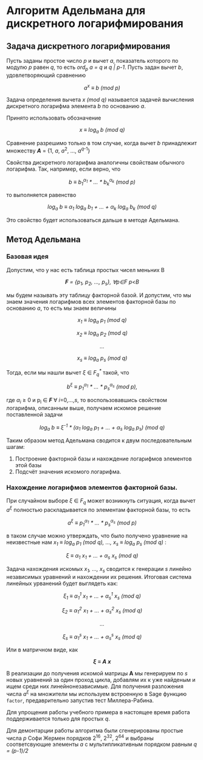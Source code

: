 # Алгоритм Адельмана для дискретного логарифмирования

## Задача дискретного логарифмирования

Пусть заданы простое число *p* и вычет *a*, показатель которого по модулю *p* равен *q*, то есть *ord<sub>p</sub> a = q* и *q | p-1*.
Пусть задан вычет *b*, удовлетворяющий сравнению

*<p align="center"> a<sup>x</sup> ≡ b (mod p) </p>*

Задача определения вычета *x (mod q)* называется задачей вычисления дискретного логарифма элемента *b* по основанию *a*.

Принято использовать обозначение

*<p align="center"> x ≡ log<sub>a</sub> b (mod q) </p>*

Сравнение разрешимо только в том случае, когда вычет *b* принадлежит множеству *__A__* = {1, *a*, *a*<sup>2</sup>, ..., *a*<sup>*q*-1</sup>}

Свойства дискретного логарифма аналогичны свойствам обычного логарифма. Так, например, если верно, что

*<p align="center"> b ≡ b<sub>1</sub><sup>α<sub>1</sub></sup> \* ... \* b<sub>k</sub><sup>α<sub>k</sub></sup> (mod p) </p>*

то выполняется равенство

*<p align="center"> log<sub>a</sub> b ≡ α<sub>1</sub> log<sub>a</sub> b<sub>1</sub> + ... + α<sub>k</sub> log<sub>a</sub> b<sub>k</sub> (mod q) </p>*

Это свойство будет использоваться дальше в методе Адельмана.

## Метод Адельмана

### Базовая идея

Допустим, что у нас есть таблица простых чисел меньних B
*<p align="center"> __F__ = {p<sub>1</sub>, p<sub>2</sub>, ..., p<sub>s</sub>}, ∀p∈F p&lt;B </p>*
мы будем называть эту таблицу факторной базой.
И допустим, что мы знаем значения логарифмов всех элементов факторной базы по основанию *a*, то есть мы знаем величины 

*<p align="center">x<sub>1</sub> ≡ log<sub>a</sub> p<sub>1</sub> (mod q)</p>* 
*<p align="center">x<sub>2</sub> ≡ log<sub>a</sub> p<sub>2</sub> (mod q)</p>* 
*<p align="center">...</p>*
*<p align="center">x<sub>s</sub> ≡ log<sub>a</sub> p<sub>s</sub> (mod q)</p>*

Тогда, если мы нашли вычет *ξ* ∈ *F<sub>q</sub><sup>\*</sup>* такой, что 
*<p align="center"> b<sup>ξ</sup> ≡ p<sub>1</sub><sup>α<sub>1</sub></sup> \* ... \* p<sub>s</sub><sup>α<sub>s</sub></sup> (mod p), </p>*
где *α<sub>i</sub>* ≥ 0 и p<sub>i</sub> ∈ *__F__* ∀ *i*=0,...,*s*,
то воспользовавшись свойством логарифма, описанным выше, получаем искомое решение поставленной задачи
*<p align="center"> log<sub>a</sub> b ≡ ξ<sup>-1</sup> \* (α<sub>1</sub> log<sub>a</sub> p<sub>1</sub> + ... + α<sub>s</sub> log<sub>a</sub> p<sub>s</sub>) (mod q) </p>*

Таким образом метод Адельмана сводится к двум последовательным шагам:
1. Построение факторной базы и нахождение логарифмов элементов этой базы
2. Подсчёт значения искомого логарифма.

### Нахождение логарифмов элементов факторной базы.

При случайном выборе *ξ* ∈ *F<sub>q</sub>* может возникнуть ситуация, когда вычет *a<sup>ξ</sup>* полностью раскладывается по элементам факторной базы, то есть
*<p align="center"> a<sup>ξ</sup> ≡ p<sub>1</sub><sup>α<sub>1</sub></sup> \* ... \* p<sub>s</sub><sup>α<sub>s</sub></sup> (mod p) </p>*
в таком случае можно утверждать, что было получено уравнение на неизвестные нам *x<sub>1</sub> ≡ log<sub>a</sub> p<sub>1</sub> (mod q), ..., x<sub>s</sub> ≡ log<sub>a</sub> p<sub>s</sub> (mod q)* :
*<p align="center"> ξ ≡ α<sub>1</sub> x<sub>1</sub> + ... + α<sub>s</sub> x<sub>s</sub> (mod q) </p>*

Задача нахождения искомых *x<sub>1</sub>, ..., x<sub>s</sub>* сводится к генерации *s* линейно независимых уравнений и нахождении их решения. Итоговая система линейных урванений будет выглядеть как:

*<p align="center"> ξ<sub>1</sub> ≡ α<sub>1</sub><sup>1</sup> x<sub>1</sub> + ... + α<sub>s</sub><sup>1</sup> x<sub>s</sub> (mod q) </p>*
*<p align="center"> ξ<sub>2</sub> ≡ α<sub>1</sub><sup>2</sup> x<sub>1</sub> + ... + α<sub>s</sub><sup>2</sup> x<sub>s</sub> (mod q) </p>*
*<p align="center"> ... </p>*
*<p align="center"> ξ<sub>s</sub> ≡ α<sub>1</sub><sup>s</sup> x<sub>1</sub> + ... + α<sub>s</sub><sup>s</sup> x<sub>s</sub> (mod q) </p>*

Или в матричном виде, как 

*<p align="center"> __ξ__ ≡ __A__ __x__</p>*

В реализации до получения искомой матрицы __A__ мы генерируем по *s* новых уравнений за один проход цикла, добавлям их к уже найденым и ищем среди них линейнонезависимые.
Для получения разложения числа *a<sup>ξ</sup>* на множители мы используем встроенную в Sage функцию `factor`, предаврительно запустив тест Миллера-Рабина.

Для упрощения работы учебного примера в настоящее время работа поддерживается только для простых *q*.

Для демонтарции работы алгоритма были сгенерированы простые числа *p* Софи Жермен порядков 2<sup>16</sup>, 2<sup>32</sup>, 2<sup>64</sup> и выбраны соответсвующие элементы *a* с мультипликативным порядком равным *q = (p-1)/2*



